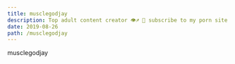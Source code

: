 ```yaml
---
title: musclegodjay
description: Top adult content creator 👁♐️ 👑 subscribe to my porn site below IG Missskaylax
date: 2019-08-26
path: /musclegodjay
---
```


musclegodjay